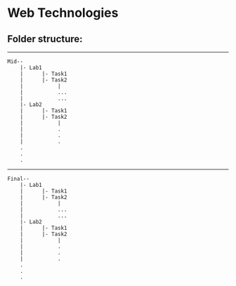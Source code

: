 # Web Technologies

## Folder structure:
---

    Mid--
        |- Lab1
        |      |- Task1
        |      |- Task2
        |           |
        |           ...
        |           ...
        |- Lab2
        |      |- Task1
        |      |- Task2
        |           |
        |           .
        |           .
        |           .
        .
        .
        .

---
    
    Final--
        |- Lab1
        |      |- Task1
        |      |- Task2
        |           |
        |           ...
        |           ...
        |- Lab2
        |      |- Task1
        |      |- Task2
        |           |
        |           .
        |           .
        |           .
        .
        .
        .